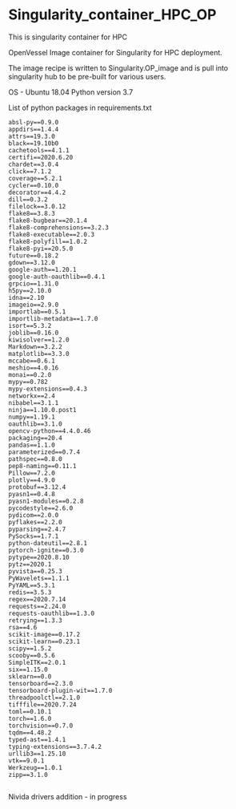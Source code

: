 # Singularity_container_HPC_OP
This is singularity container for HPC 


OpenVessel Image container for Singularity for HPC deployment. 

The image recipe is written to Singularity.OP_image and is pull into singularity hub to be pre-built
for various users. 



OS - Ubuntu 18.04 
Python version 3.7 

List of python packages in requirements.txt
```
absl-py==0.9.0
appdirs==1.4.4
attrs==19.3.0
black==19.10b0
cachetools==4.1.1
certifi==2020.6.20
chardet==3.0.4
click==7.1.2
coverage==5.2.1
cycler==0.10.0
decorator==4.4.2
dill==0.3.2
filelock==3.0.12
flake8==3.8.3
flake8-bugbear==20.1.4
flake8-comprehensions==3.2.3
flake8-executable==2.0.3
flake8-polyfill==1.0.2
flake8-pyi==20.5.0
future==0.18.2
gdown==3.12.0
google-auth==1.20.1
google-auth-oauthlib==0.4.1
grpcio==1.31.0
h5py==2.10.0
idna==2.10
imageio==2.9.0
importlab==0.5.1
importlib-metadata==1.7.0
isort==5.3.2
joblib==0.16.0
kiwisolver==1.2.0
Markdown==3.2.2
matplotlib==3.3.0
mccabe==0.6.1
meshio==4.0.16
monai==0.2.0
mypy==0.782
mypy-extensions==0.4.3
networkx==2.4
nibabel==3.1.1
ninja==1.10.0.post1
numpy==1.19.1
oauthlib==3.1.0
opencv-python==4.4.0.46
packaging==20.4
pandas==1.1.0
parameterized==0.7.4
pathspec==0.8.0
pep8-naming==0.11.1
Pillow==7.2.0
plotly==4.9.0
protobuf==3.12.4
pyasn1==0.4.8
pyasn1-modules==0.2.8
pycodestyle==2.6.0
pydicom==2.0.0
pyflakes==2.2.0
pyparsing==2.4.7
PySocks==1.7.1
python-dateutil==2.8.1
pytorch-ignite==0.3.0
pytype==2020.8.10
pytz==2020.1
pyvista==0.25.3
PyWavelets==1.1.1
PyYAML==5.3.1
redis==3.5.3
regex==2020.7.14
requests==2.24.0
requests-oauthlib==1.3.0
retrying==1.3.3
rsa==4.6
scikit-image==0.17.2
scikit-learn==0.23.1
scipy==1.5.2
scooby==0.5.6
SimpleITK==2.0.1
six==1.15.0
sklearn==0.0
tensorboard==2.3.0
tensorboard-plugin-wit==1.7.0
threadpoolctl==2.1.0
tifffile==2020.7.24
toml==0.10.1
torch==1.6.0
torchvision==0.7.0
tqdm==4.48.2
typed-ast==1.4.1
typing-extensions==3.7.4.2
urllib3==1.25.10
vtk==9.0.1
Werkzeug==1.0.1
zipp==3.1.0
 
```

Nivida drivers addition - in progress
